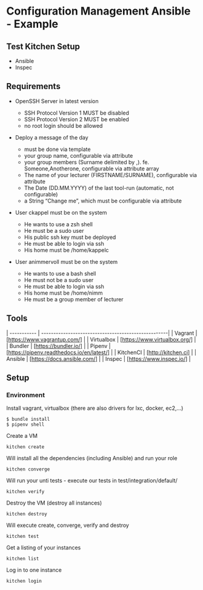 # Configuration Management Ansible - Example

## Test Kitchen Setup
- Ansible
- Inspec

## Requirements
- OpenSSH Server in latest version
    - SSH Protocol Version 1 MUST be disabled
    - SSH Protocol Version 2 MUST be enabled
    - no root login should be allowed

- Deploy a message of the day
    - must be done via template
    - your group name, configurable via attribute
    - your group members (Surname delimited by ,). fe. Someone,Anotherone, configurable via attribute array
    - The name of your lecturer (FIRSTNAME/SURNAME), configurable via attribute
    - The Date (DD.MM.YYYY) of the last tool-run (automatic, not configurable)
    - a String “Change me”, which must be configurable via attribute

- User ckappel must be on the system
    - He wants to use a zsh shell
    - He must be a sudo user
    - His public ssh key must be deployed
    - He must be able to login via ssh
    - His home must be /home/kappelc
- User animmervoll must be on the system
    - He wants to use a bash shell
    - He must not be a sudo user
    - He must be able to login via ssh
    - His home must be /home/nimm
    - He must be a group member of lecturer


## Tools

| ----------- | ----------------------------------------------------|
| Vagrant     | [https://www.vagrantup.com/]				        |
| Virtualbox  | [https://www.virtualbox.org/]       				|
| Bundler     | [https://bundler.io/]	                            |
| Pipenv      | [https://pipenv.readthedocs.io/en/latest/]          |
| KitchenCI   | [http://kitchen.ci]                                 |
| Ansible     | [https://docs.ansible.com/]                         |
| Inspec      | [https://www.inspec.io/]                            |

## Setup

### Environment

Install vagrant, virtualbox (there are also drivers for lxc, docker, ec2,...)

```
$ bundle install
$ pipenv shell
```


Create a VM
```
kitchen create
```

Will install all the dependencies (including Ansible) and run your role
```
kitchen converge
```

Will run your unti tests - execute our tests in test/integration/default/
```
kitchen verify
```

Destroy the VM (destroy all instances)
```
kitchen destroy
```

Will execute create, converge, verify and destroy
```
kitchen test
```

Get a listing of your instances
```
kitchen list
```

Log in to one instance
```
kitchen login
```


